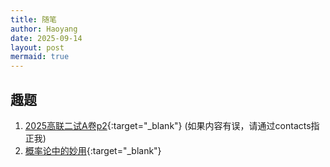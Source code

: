 ```yaml
---
title: 随笔
author: Haoyang
date: 2025-09-14
layout: post
mermaid: true
---
```


## 趣题

1. [2025高联二试A卷p2](/assets/pdfs/高联2025二试problem2.pdf){:target="_blank"} (如果内容有误，请通过contacts指正我)
2. [概率论中的妙用](/assets/pdfs/bernouli.pdf){:target="_blank"} 